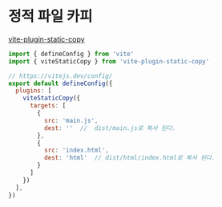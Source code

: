 # 정적 파일 카피


[vite-plugin-static-copy](https://www.npmjs.com/package/vite-plugin-static-copy)

```jsx
import { defineConfig } from 'vite'
import { viteStaticCopy } from 'vite-plugin-static-copy'

// https://vitejs.dev/config/
export default defineConfig({
  plugins: [
    viteStaticCopy({
      targets: [
        {
          src: 'main.js',
          dest: ''  //  dist/main.js로 복사 된다.
        },
        {
          src: 'index.html',
          dest: 'html'  // dist/html/index.html로 복사 된다. 
        }
      ]
    })
  ],
})
```
